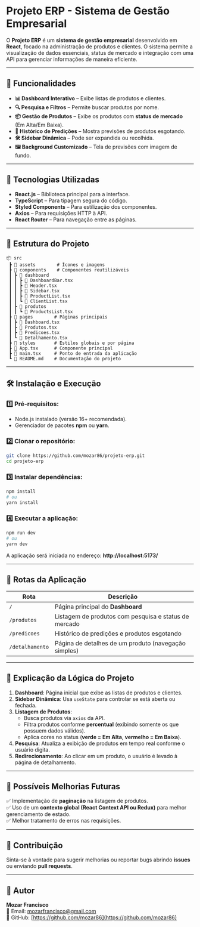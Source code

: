 # **Projeto ERP - Sistema de Gestão Empresarial**  

O **Projeto ERP** é um **sistema de gestão empresarial** desenvolvido em **React**, focado na administração de produtos e clientes. O sistema permite a visualização de dados essenciais, status de mercado e integração com uma API para gerenciar informações de maneira eficiente.

---

## **📌 Funcionalidades**  

- **📊 Dashboard Interativo** – Exibe listas de produtos e clientes.  
- **🔍 Pesquisa e Filtros** – Permite buscar produtos por nome.  
- **📦 Gestão de Produtos** – Exibe os produtos com **status de mercado** (Em Alta/Em Baixa).  
- **📜 Histórico de Predições** – Mostra previsões de produtos esgotando.  
- **🛠 Sidebar Dinâmica** – Pode ser expandida ou recolhida.  
- **🖼 Background Customizado** – Tela de previsões com imagem de fundo.  

---

## **🚀 Tecnologias Utilizadas**  

- **React.js** – Biblioteca principal para a interface.  
- **TypeScript** – Para tipagem segura do código.  
- **Styled Components** – Para estilização dos componentes.  
- **Axios** – Para requisições HTTP à API.  
- **React Router** – Para navegação entre as páginas.  

---

## **📂 Estrutura do Projeto**  

```plaintext
📦 src
 ┣ 📂 assets        # Ícones e imagens
 ┣ 📂 components    # Componentes reutilizáveis
 ┃ ┣ 📂 dashboard  
 ┃ ┃ ┣ 📜 DashboardBar.tsx
 ┃ ┃ ┣ 📜 Header.tsx
 ┃ ┃ ┣ 📜 Sidebar.tsx
 ┃ ┃ ┣ 📜 ProductList.tsx
 ┃ ┃ ┗ 📜 ClientList.tsx
 ┃ ┣ 📂 produtos  
 ┃ ┃ ┗ 📜 ProductsList.tsx
 ┣ 📂 pages        # Páginas principais
 ┃ ┣ 📜 Dashboard.tsx
 ┃ ┣ 📜 Produtos.tsx
 ┃ ┣ 📜 Predicoes.tsx
 ┃ ┗ 📜 Detalhamento.tsx
 ┣ 📂 styles       # Estilos globais e por página
 ┣ 📜 App.tsx      # Componente principal
 ┣ 📜 main.tsx     # Ponto de entrada da aplicação
 ┗ 📜 README.md    # Documentação do projeto
```

---

## **🛠 Instalação e Execução**  

### **1️⃣ Pré-requisitos:**  
- Node.js instalado (versão 16+ recomendada).  
- Gerenciador de pacotes **npm** ou **yarn**.  

### **2️⃣ Clonar o repositório:**  
```bash
git clone https://github.com/mozar86/projeto-erp.git
cd projeto-erp
```

### **3️⃣ Instalar dependências:**  
```bash
npm install
# ou
yarn install
```

### **4️⃣ Executar a aplicação:**  
```bash
npm run dev
# ou
yarn dev
```
A aplicação será iniciada no endereço: **http://localhost:5173/**  

---

## **🔀 Rotas da Aplicação**  

| Rota            | Descrição |
|----------------|------------|
| `/`            | Página principal do **Dashboard** |
| `/produtos`    | Listagem de produtos com pesquisa e status de mercado |
| `/predicoes`   | Histórico de predições e produtos esgotando |
| `/detalhamento` | Página de detalhes de um produto (navegação simples) |

---

## **📜 Explicação da Lógica do Projeto**  

1. **Dashboard**: Página inicial que exibe as listas de produtos e clientes.  
2. **Sidebar Dinâmica**: Usa `useState` para controlar se está aberta ou fechada.  
3. **Listagem de Produtos**:  
   - Busca produtos via `axios` da API.  
   - Filtra produtos conforme **percentual** (exibindo somente os que possuem dados válidos).  
   - Aplica cores no status (**verde = Em Alta**, **vermelho = Em Baixa**).  
4. **Pesquisa**: Atualiza a exibição de produtos em tempo real conforme o usuário digita.  
5. **Redirecionamento**: Ao clicar em um produto, o usuário é levado à página de detalhamento.  

---

## **📌 Possíveis Melhorias Futuras**  

✅ Implementação de **paginação** na listagem de produtos.  
✅ Uso de um **contexto global (React Context API ou Redux)** para melhor gerenciamento de estado.  
✅ Melhor tratamento de erros nas requisições.  

---

## **🤝 Contribuição**  

Sinta-se à vontade para sugerir melhorias ou reportar bugs abrindo **issues** ou enviando **pull requests**.  

---

## **👤 Autor**  

**Mozar Francisco**  
📧 Email: [mozarfrancisco@gmail.com](mailto:mozarfrancisco@gmail.com)  
🔗 GitHub: [https://github.com/mozar86](https://github.com/mozar86)
